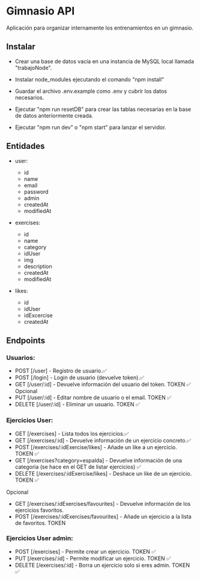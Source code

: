 # Gimnasio API

Aplicación para organizar internamente los entrenamientos en un gimnasio.

## Instalar

- Crear una base de datos vacía en una instancia de MySQL local llamada "trabajoNode".

- Instalar node_modules ejecutando el comando "npm install"

- Guardar el archivo .env.example como .env y cubrir los datos necesarios.

- Ejecutar "npm run resetDB" para crear las tablas necesarias en la base de datos anteriormente creada.

- Ejecutar "npm run dev" o "npm start" para lanzar el servidor.

## Entidades

- user:

  - id
  - name
  - email
  - password
  - admin
  - createdAt
  - modifiedAt

- exercises:

  - id
  - name
  - category
  - idUser
  - img
  - description
  - createdAt
  - modifiedAt

- likes:

  - id
  - idUser
  - idExcercise
  - createdAt

## Endpoints

### Usuarios:

- POST [/user] - Registro de usuario.✅
- POST [/login] - Login de usuario (devuelve token).✅
- GET [/user/:id] - Devuelve información del usuario del token. TOKEN ✅
  Opcional
- PUT [/user/:id] - Editar nombre de usuario o el email. TOKEN ✅
- DELETE [/user/:id] - Eliminar un usuario. TOKEN ✅

### Ejercicios User:

- GET [/exercises] - Lista todos los ejercicios.✅
- GET [/exercises/:id] - Devuelve información de un ejercicio concreto.✅
- POST [/exercises/:idExercise/likes] - Añade un like a un ejercicio. TOKEN ✅
- GET [/exercises?category=espalda] - Devuelve información de una categoria (se hace en el GET de listar ejercicios) ✅
- DELETE [/exercises/:idExercise/likes] - Deshace un like de un ejercicio. TOKEN ✅

Opcional

- GET [/exercises/:idExercises/favourites] - Devuelve información de los ejercicios favoritos.
- POST [/exercises/:idExercises/favourites] - Añade un ejercicio a la lista de favoritos. TOKEN

### Ejercicios User admin:

- POST [/exercises] - Permite crear un ejercicio. TOKEN ✅
- PUT [/exercises/:id] - Permite modificar un ejercicio. TOKEN ✅
- DELETE [/exercises/:id] - Borra un ejercicio solo si eres admin. TOKEN ✅
